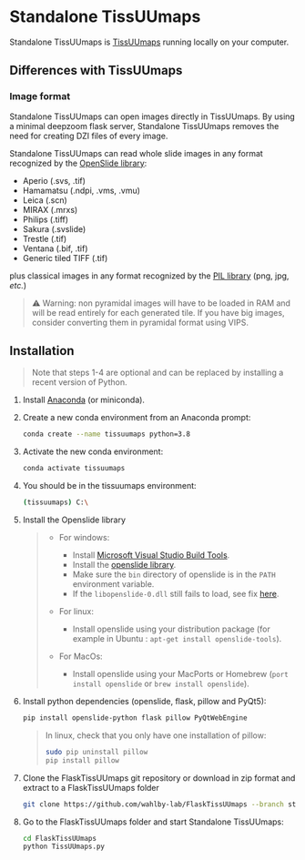 # Standalone TissUUmaps
Standalone TissUUmaps is [TissUUmaps](https://tissuumaps.research.it.uu.se/) running locally on your computer.

## Differences with TissUUmaps

### Image format
Standalone TissUUmaps can open images directly in TissUUmaps. By using a minimal deepzoom flask server, Standalone TissUUmaps removes the need for creating DZI files of every image.

Standalone TissUUmaps can read whole slide images in any format recognized by the [OpenSlide library](https://openslide.org/api/python/#openslide-python):
 * Aperio (.svs, .tif)
 * Hamamatsu (.ndpi, .vms, .vmu)
 * Leica (.scn)
 * MIRAX (.mrxs)
 * Philips (.tiff)
 * Sakura (.svslide)
 * Trestle (.tif)
 * Ventana (.bif, .tif)
 * Generic tiled TIFF (.tif)

plus classical images in any format recognized by the [PIL library](https://pillow.readthedocs.io/en/stable/handbook/image-file-formats.html) (png, jpg, *etc.*)

> :warning: Warning: non pyramidal images will have to be loaded in RAM and will be read entirely for each generated tile. If you have big images, consider converting them in pyramidal format using VIPS.

## Installation

> Note that steps 1-4 are optional and can be replaced by installing a recent version of Python.

1. Install [Anaconda](https://docs.anaconda.com/anaconda/install/) (or miniconda).
1. Create a new conda environment from an Anaconda prompt:
    ```bash
	conda create --name tissuumaps python=3.8
    ```

1. Activate the new conda environment:
    ```bash
	conda activate tissuumaps
    ```

1. You should be in the tissuumaps environment:
    ```bash
	(tissuumaps) C:\
    ```

1. Install the Openslide library 
    >  * For windows:
    >    * Install [Microsoft Visual Studio Build Tools](https://visualstudio.microsoft.com/fr/downloads/).
    >    * Install the [openslide library](https://openslide.org/download/#windows-binaries).
    >    * Make sure the `bin` directory of openslide is in the `PATH` environment variable.
    >    * If the `libopenslide-0.dll` still fails to load, see fix [here](https://github.com/openslide/openslide-python/issues/51#issuecomment-656728468).
    >
    >  * For linux:
    >    * Install openslide using your distribution package (for example in Ubuntu : `apt-get install openslide-tools`).
    > 
    >  * For MacOs:
    >    * Install openslide using your MacPorts or Homebrew (`port install openslide` or `brew install openslide`).

1. Install python dependencies (openslide, flask, pillow and PyQt5):
    ```bash
	pip install openslide-python flask pillow PyQtWebEngine
    ```
    > In linux, check that you only have one installation of pillow:
    >   ```bash
    >   sudo pip uninstall pillow
    >   pip install pillow
    >   ```

1. Clone the FlaskTissUUmaps git repository or download in zip format and extract to a FlaskTissUUmaps folder
    ```bash
	git clone https://github.com/wahlby-lab/FlaskTissUUmaps --branch standalone
    ```

1. Go to the FlaskTissUUmaps folder and start Standalone TissUUmaps:
    ```bash
	cd FlaskTissUUmaps
    python TissUUmaps.py
    ```
